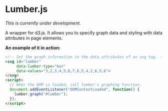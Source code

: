 # Lumber.js

_This is currently under development._

A wrapper for d3.js. It allows you to specify graph data and styling with data attributes in page elements.

__An example of it in action:__

```html
<!-- Set the graph information in the data attributes of an svg tag. -->
<svg id="lumber"
     data-lumber-type="bar"
     data-values="3,2,3,4,5,6,7,6,5,4,2,6,5,6">
</svg>
<script>
  // When the DOM is loaded, call lumber's graphing function.
  document.addEventListener("DOMContentLoaded", function() {
    lumber.graph("#lumber");
  });
</script>
```
